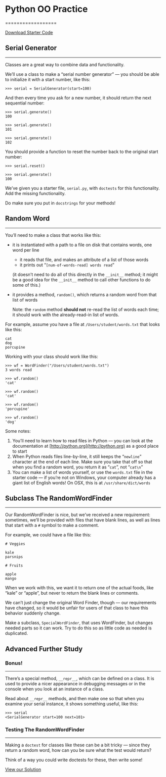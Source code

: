 #  Python OO Practice
==================

[Download Starter Code](../python-oo-practice.zip)

## Serial Generator
----------------

Classes are a great way to combine data and functionality.

We’ll use a class to make a “serial number generator” — you should be able to initialize it with a start number, like this:

```
>>> serial = SerialGenerator(start=100)
```
And then every time you ask for a new number, it should return the next sequential number:
```
>>> serial.generate()
100

>>> serial.generate()
101

>>> serial.generate()
102
```

You should provide a function to reset the number back to the original start number:
```
>>> serial.reset()

>>> serial.generate()
100
```
We’ve given you a starter file, `serial.py`, with `doctests` for this functionality. Add the missing functionality.

Do make sure you put in `docstrings` for your methods!

## Random Word
-----------

You’ll need to make a class that works like this:

*   it is instantiated with a path to a file on disk that contains words, one word per line
    
    *   it reads that file, and makes an attribute of a list of those words
    *   it prints out “`[num-of-words-read] words read`”
    
    (it doesn’t need to do all of this directly in the `__init__` method; it might be a good idea for the `__init__` method to call other functions to do some of this.)
    
*   it provides a method, `random()`, which returns a random word from that list of words
    
    Note: the `random` method **should not** re-read the list of words each time; it should work with the already-read-in list of words.
    

For example, assume you have a file at `/Users/student/words.txt` that looks like this:
```
cat
dog
porcupine
```
Working with your class should work like this:
```
>>> wf = WordFinder("/Users/student/words.txt")
3 words read

>>> wf.random()
'cat'

>>> wf.random()
'cat'

>>> wf.random()
'porcupine'

>>> wf.random()
'dog'
```
Some notes:

1.  You’ll need to learn how to read files in Python — you can look at the documentation at [http://python.org](http://python.org) as a good place to start
2.  When Python reads files line-by-line, it still keeps the “`newline`” character at the end of each line. Make sure you take that off so that when you find a random word, you return it as “`cat`”, not “`cat\n`”
3.  You can make a list of words yourself, or use the `words.txt` file in the starter code — if you’re not on Windows, your computer already has a giant list of English words! On OSX, this is at `/usr/share/dict/words`

## Subclass The RandomWordFinder
-----------------------------

Our RandomWordFinder is nice, but we’ve received a new requirement: sometimes, we’ll be provided with files that have blank lines, as well as lines that start with a `#` symbol to make a comment.

For example, we could have a file like this:
```
# Veggies

kale
parsnips

# Fruits

apple
mango
```
When we work with this, we want it to return one of the actual foods, like “kale” or “apple”, but never to return the blank lines or comments.

We can’t just change the original Word Finder, though — our requirements have changed, so it would be unfair for users of that class to have this behavior suddenly change.

Make a subclass, `SpecialWordFinder`, that uses WordFinder, but changes needed parts so it can work. Try to do this so as little code as needed is duplicated.

## Advanced Further Study

### Bonus!
------

There’s a special method, `__repr__`, which can be defined on a class. It is used to provide a nicer appearance in debugging messages or in the console when you look at an instance of a class.

Read about `__repr__` methods, and then make one so that when you examine your serial instance, it shows something useful, like this:
```
>>> serial
<SerialGenerator start=100 next=101>
```
### Testing The RandomWordFinder
----------------------------

Making a `doctest` for classes like these can be a bit tricky — since they return a random word, how can you be sure what the test would return?

Think of a way you could write doctests for these, then write some!

[View our Solution](solution/index.html)